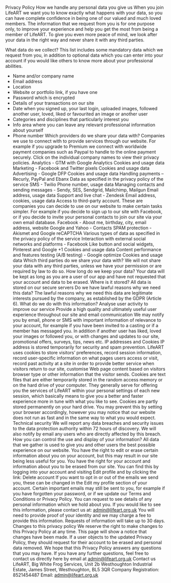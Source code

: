 Privacy Policy
How we handle any personal data you give us
When you join LifeART we want you to know exactly what happens with your data, so you can have complete confidence in being one of our valued and much loved members.
The information that we request from you is for one purpose only, to improve your experience and help you get the most from being a member of LifeART. To give you even more peace of mind, we look after your data in the right way and never share it with any third parties. 

What data do we collect?
This list includes some mandatory data which we request from you, in addition to optional data which you can enter into your account if you would like others to know more about your professional abilities.
* Name and/or company name
* Email address
* Location
* Website or portfolio link, if you have one
* Password which is encrypted
* Details of your transactions on our site
* Date when you signed up, your last login, uploaded images, followed another user, loved, liked or favourited an image or another user
* Categories and disciplines that particularly interest you
* Info area where you can leave any relevant professional information about yourself
* Phone number
Which providers do we share your data with?
Companies we use to connect with to provide services through our website. For example if you upgrade to Premium we connect with worldwide payment companies such as Paypal to handle to the online payment securely. Click on the individual company names to view their privacy policies.
Analytics - GTM with Google Analytics
Cookies and usage data
Marketing - Facebook and Twitter pixels
Cookies and usage data
Advertising - Google DFP
Cookies and usage data
Handling payments – Recurly, PayPal and Ebanx
Data as specified in the privacy policy of the service
SMS - Twilio
Phone number, usage data
Managing contacts and sending messages - Sendy, SES, Sendgrid, Mailchimp, Mailgun
Email address, usage data
Support and live chat - Zendesk
Email address, cookies, usage data
Access to third-party account. These are companies you can decide to use on our website to make certain tasks simpler. For example if you decide to sign up to our site with Facebook, or if you decide to invite your personal contacts to join our site via your own email database.
Facebook - About me, birthday, city, email address, website
Google and Yahoo - Contacts
SPAM protection - Akismet and Google reCAPTCHA
Various types of data as specified in the privacy policy of the service
Interaction with external social networks and platforms - Facebook Like button and social widgets, Pinterest and Google +1
Cookies and usage data
Content performance and features testing (A/B testing) - Google optimize
Cookies and usage data
Which third parties do we share your data with?
We will not share your data with any third parties, unless we have your permission or are required by law to do so.
How long do we keep your data?
Your data will be kept as long as you are a user of our app and have not requested that your account and data to be erased.
Where is it stored?
All data is stored on our secure servers
Do we have lawful reasons why we need this data?
The lawful reasons why we need this data are legitimate interests pursued by the company, as established by the GDPR (Article 6).
What do we do with this information?
Analyse user activity to improve our service
Provide a high quality and ultimately useful user experience throughout our site and email communication
We may notify you by email, phone or SMS with important information of relevance to your account, for example if you have been invited to a casting or if a member has messaged you. In addition if another user has liked, loved your images or followed you, or with changes and updates to our site, promotional offers, surveys, tips, news etc.
IP addresses and Cookies
IP address is stored temporarily for security and spam prevention.
LifeART uses cookies to store visitors’ preferences, record session information, record user-specific information on what pages users access or visit, record past activity at a site in order to provide better service when visitors return to our site, customise Web page content based on visitors browser type or other information that the visitor sends.
Cookies are text files that are either temporarily stored in the random access memory or on the hard drive of your computer. They generally serve for offering you the services of LifeART within your personal settings of each new session, which basically means to give you a better and faster experience more in tune with what you like to see. Cookies are partly stored permanently on your hard drive. You may prevent this by setting your browser accordingly, however you may notice that our website does not run as fast and in the same way to what you would expect.
Technical security
We will report any data breaches and security issues to the data protection authority within 72 hours of discovery. We will also notify by email any users who are directly affected by this breach.
How you can control the use and display of your information?
All data that we gather is used to give you and other users the best possible experience on our website.
You have the right to edit or erase certain information about you on your account, but this may result in our site being less useful for you.
You have the right for your account and information about you to be erased from our site. You can find this by logging into your account and visiting Edit profile and by clicking the link: Delete account
If you want to opt in or out of the emails we send you, these can be changed in the Edit my profile section of your account. Certain important emails may still be sent to you, for example if you have forgotten your password, or if we update our Terms and Conditions or Privacy Policy.
You can request to see details of any personal information which we hold about you. If you would like to see this information, please contact us at: admin@lifeart.org.uk You will need to provide proof of your identity and we may charge a fee to provide this information. Requests of information will take up to 30 days.
Changes to this privacy policy
We reserve the right to make changes to this Privacy Policy at any time. This page will show a notice that changes have been made. If a user objects to the updated Privacy Policy, they should request for their account to be erased and personal data removed.
We hope that this Privacy Policy answers any questions that you may have. If you have any further questions, feel free to contact us directly here by email at admin@lifeart.org.uk
Contact us
LifeART, Big White Frog Services, Unit 2b Westhoughton Industrial Estate, James Street, Westhoughton, BL5 3QR
Company Registration: 8521454487
Email: admin@lifeart.org.uk
